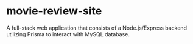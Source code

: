 # movie-review-site
A full-stack web application that consists of a Node.js/Express backend utilizing Prisma to interact with  MySQL database. 